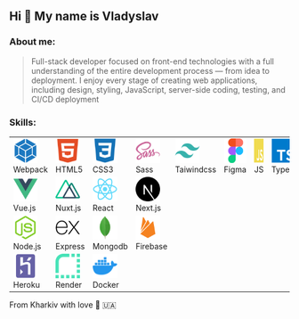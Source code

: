 ## Hi 👋 My name is Vladyslav

### About me:

> Full-stack developer focused on front-end technologies with a full understanding of the entire
development process — from idea to deployment. I enjoy every stage of creating web applications,
including design, styling, JavaScript, server-side coding, testing, and CI/CD deployment

### Skills:

<table>
	<tbody>
		<tr>
			<td>
				<img src="./assets/webpack-colored.svg" alt="Webpack" width="44" height="44"/>
				<br />
				Webpack
			</td>
			<td>
				<img src="./assets/html5-colored.svg" alt="HTML5" width="44" height="44"/>
				<br />
				HTML5
			</td>
			<td>
				<img src="./assets/css3-colored.svg" alt="CSS3" width="44" height="44"/>
				<br />
				CSS3
			</td>
			<td>
				<img src="./assets/sass-colored.svg" alt="Sass" width="44" height="44"/>
				<br />
				Sass
			</td>
			<td>
				<img src="./assets/tailwindcss-colored.svg" alt="Taiwindcss" width="44" height="44"/>
				<br />
				Taiwindcss
			</td>
			<td>
				<img src="./assets/figma-colored.svg" alt="Figma" width="44" height="44"/>
				<br />
				Figma
			</td>
			<td>
				<img src="./assets/javascript-colored.svg" alt="Javascript" width="44" height="44"/>
				<br />
				JS
			</td>
   			<td>
				<img src="./assets/typescript-colored.svg" alt="Typescript" width="44" height="44"/>
				<br />
				Typescript
			</td>
		</tr>
		<tr>
			<td>
				<img src="./assets/vuejs-colored.svg" alt="Vue.js" width="44" height="44"/>
				<br />
				Vue.js
			</td>
			<td>
				<img src="./assets/nuxtjs-colored.svg" alt="Nuxt.js" width="44" height="44"/>
				<br />
				Nuxt.js
			</td>
			<td>
				<img src="./assets/react-colored.svg" alt="React" width="44" height="44"/>
				<br />
				React
			</td>
			<td>
				<img src="./assets/nextjs-colored.svg" alt="Next.js" width="44" height="44"/>
				<br />
				Next.js
			</td>
			<td colspan="4"></td>
		</tr>
		<tr>
			<td>
				<img src="./assets/nodejs-colored.svg" alt="Node.js" width="44" height="44"/>
				<br />
				Node.js
			</td>
			<td>
				<img src="./assets/express-colored.svg" alt="Express" width="44" height="44"/>
				<br />
				Express
			</td>
			<td>
				<img src="./assets/mongodb-colored.svg" alt="Mongodb" width="44" height="44"/>
				<br />
				Mongodb
			</td>
			<td>
				<img src="./assets/firebase-colored.svg" alt="Firebase" width="44" height="44"/>
				<br />
				Firebase
			</td>
			<td colspan="4"></td>
		</tr>
		<tr>
			<td>
				<img src="./assets/heroku-colored.svg" alt="Heroku" width="44" height="44"/>
				<br />
				Heroku
			</td>
			<td>
				<img src="./assets/render-colored.svg" alt="Render" width="44" height="44"/>
				<br />
				Render
			</td>
			<td>
				<img src="./assets/docker-colored.svg" alt="Docker" width="44" height="44"/>
				<br />
				Docker
			</td>
			<td colspan="5"></td>
		</tr>
	</tbody>
</table>

From Kharkiv with love :love_letter: :ukraine:
<!--
**VladyslavKa/VladyslavKa** is a ✨ _special_ ✨ repository because its `README.md` (this file) appears on your GitHub profile.

Here are some ideas to get you started:

- 🔭 I’m currently working on ...
- 🌱 I’m currently learning ...
- 👯 I’m looking to collaborate on ...
- 🤔 I’m looking for help with ...
- 💬 Ask me about ...
- 📫 How to reach me: ...
- 😄 Pronouns: ...
- ⚡ Fun fact: ...
-->
